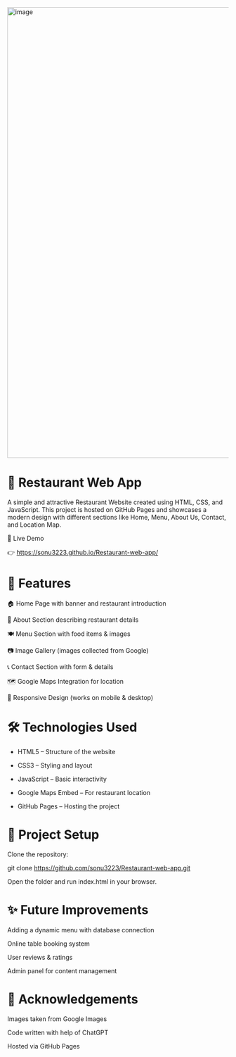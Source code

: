 <img width="1536" height="1024" alt="image" src="https://github.com/user-attachments/assets/155bacaf-f79c-4e06-b6ba-49e30c59e396" />



# 🍴 Restaurant Web App

A simple and attractive Restaurant Website created using HTML, CSS, and JavaScript.
This project is hosted on GitHub Pages and showcases a modern design with different sections like Home, Menu, About Us, Contact, and Location Map.

🚀 Live Demo

👉 https://sonu3223.github.io/Restaurant-web-app/

# 📌 Features

🏠 Home Page with banner and restaurant introduction

📖 About Section describing restaurant details

🍽 Menu Section with food items & images

📷 Image Gallery (images collected from Google)

📞 Contact Section with form & details

🗺 Google Maps Integration for location

🎨 Responsive Design (works on mobile & desktop)

# 🛠️ Technologies Used

- HTML5 – Structure of the website

- CSS3 – Styling and layout

- JavaScript – Basic interactivity

- Google Maps Embed – For restaurant location

- GitHub Pages – Hosting the project

# 📂 Project Setup

Clone the repository:

git clone https://github.com/sonu3223/Restaurant-web-app.git


Open the folder and run index.html in your browser.

# ✨ Future Improvements

Adding a dynamic menu with database connection

Online table booking system

User reviews & ratings

Admin panel for content management

# 🙌 Acknowledgements

Images taken from Google Images

Code written with help of ChatGPT

Hosted via GitHub Pages

